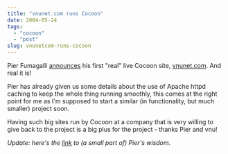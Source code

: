 ```yaml
---
title: "vnunet.com runs Cocoon"
date: 2004-05-24
tags: 
  - "cocoon"
  - "post"
slug: vnunetcom-runs-cocoon
---
```


Pier Fumagalli [announces](http://marc.theaimsgroup.com/?l=xml-cocoon-dev&m=108515696009033&w=2) his first "real" live Cocoon site, [vnunet.com](http://www.vnunet.com/). And real it is!

Pier has already given us some details about the use of Apache httpd caching to keep the whole thing running smoothly, this comes at the right point for me as I'm supposed to start a similar (in functionality, but much smaller) project soon.

Having such big sites run by Cocoon at a company that is very willing to give back to the project is a big plus for the project - thanks Pier and vnu!

_Update: here's the [link](http://marc.theaimsgroup.com/?l=xml-cocoon-dev&m=108524867813870&w=2) to (a small part of) Pier's wisdom._

